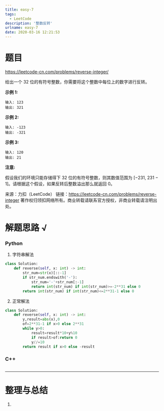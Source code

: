 ```yaml
---
title: easy-7
tags:
  - LeetCode
description: '整数反转'
urlname: easy-7
date: 2020-03-16 12:21:53
---
```


# 题目

https://leetcode-cn.com/problems/reverse-integer/

给出一个 32 位的有符号整数，你需要将这个整数中每位上的数字进行反转。

**示例 1:**

```
输入: 123
输出: 321
```


 **示例 2:**

```
输入: -123
输出: -321
```


**示例 3:**

```
输入: 120
输出: 21
```


**注意:**

假设我们的环境只能存储得下 32 位的有符号整数，则其数值范围为 [−231,  231 − 1]。请根据这个假设，如果反转后整数溢出那么就返回 0。

来源：力扣（LeetCode）
链接：https://leetcode-cn.com/problems/reverse-integer
著作权归领扣网络所有。商业转载请联系官方授权，非商业转载请注明出处。

# 解题思路 √

### Python

1. 字符串解法

```python
class Solution:
    def reverse(self, x: int) -> int:
        str_num=str(x)[::-1]
        if str_num.endswith('-'):
            str_num='-'+str_num[:-1]
            return int(str_num) if int(str_num)>=-2**31 else 0
        return int(str_num) if int(str_num)<=2**31-1 else 0
```

2. 正常解法


```python
class Solution:
    def reverse(self, x: int) -> int:
        y,result=abs(x),0
        of=2**31-1 if x>0 else 2**31
        while y>0:
            result=result*10+y%10
            if result>of:return 0
            y//=10
        return result if x>0 else -result
```



### C++

```cpp

```

---



# 整理与总结

1. 

